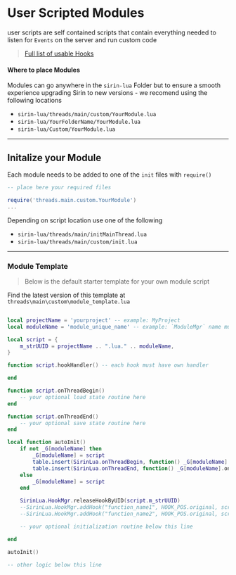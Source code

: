 # User Scripted Modules

user scripts are self contained scripts that contain everything needed to listen for `Events` on the server and run custom code

> [Full list of usable Hooks](lua/hooks.md)


#### Where to place Modules

Modules can go anywhere in the `sirin-lua` Folder but to ensure a smooth experience upgrading Sirin to new versions - we recomend using the following locations

* `sirin-lua/threads/main/custom/YourModule.lua`
* `sirin-lua/YourFolderName/YourModule.lua`
* `sirin-lua/Custom/YourModule.lua`

***

## Initalize your Module

Each module needs to be added to one of the `init` files with `require()`

```lua
-- place here your required files

require('threads.main.custom.YourModule')
...
```

Depending on script location use one of the following

* `sirin-lua/threads/main/initMainThread.lua`
* `sirin-lua/threads/main/custom/init.lua`

***

### Module Template

> Below is the default starter template for your own module script

Find the latest version of this template at `threads\main\custom\module_template.lua`


```lua

local projectName = 'yourproject' -- example: MyProject
local moduleName = 'module_unique_name' -- example: `ModuleMgr` name must be unique across all the code.

local script = {
	m_strUUID = projectName .. ".lua." .. moduleName,
}

function script.hookHandler() -- each hook must have own handler

end

function script.onThreadBegin()
	-- your optional load state routine here
end

function script.onThreadEnd()
	-- your optional save state routine here
end

local function autoInit()
	if not _G[moduleName] then
		_G[moduleName] = script
		table.insert(SirinLua.onThreadBegin, function() _G[moduleName].onThreadBegin() end)
		table.insert(SirinLua.onThreadEnd, function() _G[moduleName].onThreadEnd() end)
	else
		_G[moduleName] = script
	end

	SirinLua.HookMgr.releaseHookByUID(script.m_strUUID)
	--SirinLua.HookMgr.addHook("function_name1", HOOK_POS.original, script.m_strUUID, script.hookHandler1) -- add necessary hooks
	--SirinLua.HookMgr.addHook("function_name2", HOOK_POS.original, script.m_strUUID, script.hookHandler2) -- add necessary hooks

	-- your optional initialization routine below this line

end

autoInit()

-- other logic below this line

```

